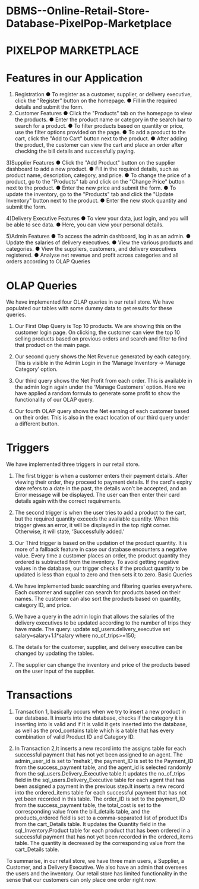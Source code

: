 # DBMS--Online-Retail-Store-Database-PixelPop-Marketplace

# PIXELPOP MARKETPLACE
# Features in our Application 
1) Registration
● To register as a customer, supplier, or delivery executive, click the "Register" button on the homepage.
● Fill in the required details and submit the form.
2) Customer Features
● Click the "Products" tab on the homepage to view the products.
● Enter the product name or category in the search bar to search for a
product.
● To filter products based on quantity or price, use the filter options provided
on the page.
● To add a product to the cart, click the "Add to Cart" button next to the
product.
● After adding the product, the customer can view the cart and place an order
after checking the bill details and successfully paying.


3)Supplier Features
● Click the "Add Product" button on the supplier dashboard to add a new product.
● Fill in the required details, such as product name, description, category, and price.
● To change the price of a product, go to the "Products" tab and click on the "Change Price" button next to the product.
● Enter the new price and submit the form.
● To update the inventory, go to the "Products" tab and click the "Update
Inventory" button next to the product.
● Enter the new stock quantity and submit the form.

4)Delivery Executive Features
● To view your data, just login, and you will be able to see data.
● Here, you can view your personal details.

5)Admin Features
● To access the admin dashboard, log in as an admin.
● Update the salaries of delivery executives.
● View the various products and categories.
● View the suppliers, customers, and delivery executives registered.
● Analyse net revenue and profit across categories and all orders according to
OLAP Queries
  
# OLAP Queries
We have implemented four OLAP queries in our retail store. We have populated our tables with some dummy data to get results for these queries.
1) Our First Olap Query is Top 10 products. We are showing this on the customer login page. On clicking, the customer can view the top 10 selling products based on previous orders and search and filter to find that product on the main page.
  2) Our second query shows the Net Revenue generated by each category. This is visible in the Admin Login in the ‘Manage Inventory -> Manage Category’ option.
 3) Our third query shows the Net Profit from each order. This is available in the admin login again under the ‘Manage Customers’ option. Here we have applied a random formula to generate some profit to show the functionality of our OLAP query.
 
 4) Our fourth OLAP query shows the Net earning of each customer based on their order. This is also in the exact location of our third query under a different button.
 
# Triggers
We have implemented three triggers in our retail store.
1) The first trigger is when a customer enters their payment details. After viewing their
order, they proceed to payment details. If the card's expiry date refers to a date in the past, the details won’t be accepted, and an Error message will be displayed. The user can then enter their card details again with the correct requirements.
  2) The second trigger is when the user tries to add a product to the cart, but the required quantity exceeds the available quantity. When this trigger gives an error, it will be displayed in the top right corner. Otherwise, it will state, ‘Successfully added.’
 
 3) Our Third trigger is based on the updation of the product quantity. It is more of a fallback feature in case our database encounters a negative value. Every time a customer places an order, the product quantity they ordered is subtracted from the inventory. To avoid getting negative values in the database, our trigger checks if the product quantity to be updated is less than equal to zero and then sets it to zero.
Basic Queries
1) We have implemented basic searching and filtering queries everywhere. Each customer and supplier can search for products based on their names. The customer can also sort the products based on quantity, category ID, and price.
2) We have a query in the admin login that allows the salaries of the delivery executives to be updated according to the number of trips they have made.
The query: update sql_users.delivery_executive set salary=salary+1.1*salary where no_of_trips>=150;
3) The details for the customer, supplier, and delivery executive can be changed by updating the tables.
4) The supplier can change the inventory and price of the products based on the user input of the supplier.
  
# Transactions
1) Transaction 1, basically occurs when we try to insert a new product in our database. It inserts into the database, checks if the category it is inserting into is valid and if it is valid it gets inserted into the database, as well as the prod_contains table which is a table that has every combination of valid Product ID and Category ID.

2) In Transaction 2,It inserts a new record into the assigns table for each successful payment that has not yet been assigned to an agent. The admin_user_id is set to 'mehak', the payment_ID is set to the Payment_ID from the success_payment table, and the agent_id is selected randomly from the sql_users.Delivery_Executive table.It updates the no_of_trips field in the sql_users.Delivery_Executive table for each agent that has been assigned a payment in the previous step.It inserts a new record into the ordered_items table for each successful payment that has not yet been recorded in this table. The order_ID is set to the payment_ID from the success_payment table, the total_cost is set to the corresponding value from the bill_details table, and the products_ordered field is set to a comma-separated list of product IDs from the cart_Details table. It updates the Quantity field in the sql_Inventory.Product table for each product that has been ordered in a successful payment that has not yet been recorded in the ordered_items table. The quantity is decreased by the corresponding value from the cart_Details table.
 


To summarise, in our retail store, we have three main users, a Supplier, a Customer, and a Delivery Executive. We also have an admin that oversees the users and the inventory. Our retail store has limited functionality in the sense that our customers can only place one order right now.
